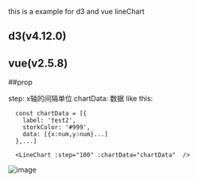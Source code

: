 this is a example for d3 and vue lineChart
## d3(v4.12.0)

## vue(v2.5.8)

##prop

step: x轴的间隔单位
chartData: 数据
like this:
```
  const chartData = [{
    label: 'test2',
    storkColor: '#999',
    data: [{x:num,y:num}...]
  },...]

  <LineChart :step="100" :chartData="chartData"  />
```
 ![image](https://github.com/2016caicai/vue-LinerChart/example.jpg)
